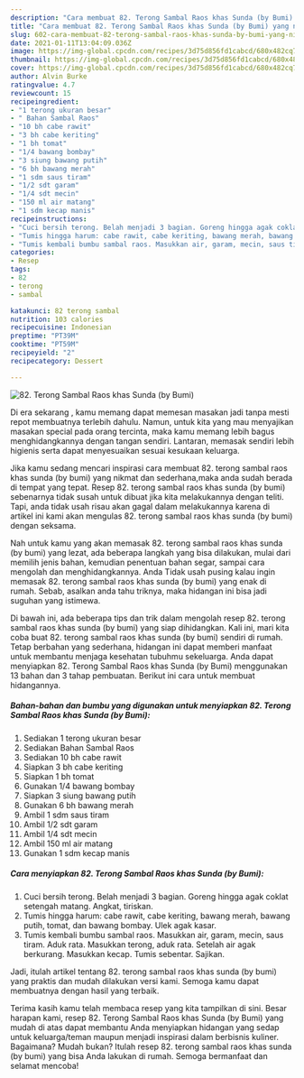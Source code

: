 ```yaml
---
description: "Cara membuat 82. Terong Sambal Raos khas Sunda (by Bumi) yang nikmat dan Mudah Dibuat"
title: "Cara membuat 82. Terong Sambal Raos khas Sunda (by Bumi) yang nikmat dan Mudah Dibuat"
slug: 602-cara-membuat-82-terong-sambal-raos-khas-sunda-by-bumi-yang-nikmat-dan-mudah-dibuat
date: 2021-01-11T13:04:09.036Z
image: https://img-global.cpcdn.com/recipes/3d75d856fd1cabcd/680x482cq70/82-terong-sambal-raos-khas-sunda-by-bumi-foto-resep-utama.jpg
thumbnail: https://img-global.cpcdn.com/recipes/3d75d856fd1cabcd/680x482cq70/82-terong-sambal-raos-khas-sunda-by-bumi-foto-resep-utama.jpg
cover: https://img-global.cpcdn.com/recipes/3d75d856fd1cabcd/680x482cq70/82-terong-sambal-raos-khas-sunda-by-bumi-foto-resep-utama.jpg
author: Alvin Burke
ratingvalue: 4.7
reviewcount: 15
recipeingredient:
- "1 terong ukuran besar"
- " Bahan Sambal Raos"
- "10 bh cabe rawit"
- "3 bh cabe keriting"
- "1 bh tomat"
- "1/4 bawang bombay"
- "3 siung bawang putih"
- "6 bh bawang merah"
- "1 sdm saus tiram"
- "1/2 sdt garam"
- "1/4 sdt mecin"
- "150 ml air matang"
- "1 sdm kecap manis"
recipeinstructions:
- "Cuci bersih terong. Belah menjadi 3 bagian. Goreng hingga agak coklat setengah matang. Angkat, tiriskan."
- "Tumis hingga harum: cabe rawit, cabe keriting, bawang merah, bawang putih, tomat, dan bawang bombay. Ulek agak kasar."
- "Tumis kembali bumbu sambal raos. Masukkan air, garam, mecin, saus tiram. Aduk rata. Masukkan terong, aduk rata. Setelah air agak berkurang. Masukkan kecap. Tumis sebentar. Sajikan."
categories:
- Resep
tags:
- 82
- terong
- sambal

katakunci: 82 terong sambal 
nutrition: 103 calories
recipecuisine: Indonesian
preptime: "PT39M"
cooktime: "PT59M"
recipeyield: "2"
recipecategory: Dessert

---
```



![82. Terong Sambal Raos khas Sunda (by Bumi)](https://img-global.cpcdn.com/recipes/3d75d856fd1cabcd/680x482cq70/82-terong-sambal-raos-khas-sunda-by-bumi-foto-resep-utama.jpg)

Di era  sekarang , kamu memang dapat memesan masakan jadi tanpa mesti repot membuatnya terlebih dahulu. Namun, untuk kita yang mau menyajikan masakan special pada orang tercinta, maka kamu memang lebih bagus menghidangkannya dengan tangan sendiri. Lantaran, memasak sendiri lebih higienis serta dapat menyesuaikan sesuai kesukaan keluarga.

Jika kamu sedang mencari inspirasi cara membuat 82. terong sambal raos khas sunda (by bumi) yang nikmat dan sederhana,maka anda sudah berada di tempat yang tepat. Resep 82. terong sambal raos khas sunda (by bumi)  sebenarnya tidak susah untuk dibuat jika kita melakukannya dengan teliti. Tapi, anda tidak usah risau akan gagal dalam melakukannya 
karena di artikel ini kami akan mengulas 82. terong sambal raos khas sunda (by bumi) dengan seksama.  



Nah untuk kamu yang akan memasak 82. terong sambal raos khas sunda (by bumi) yang lezat, ada beberapa langkah yang bisa dilakukan, mulai dari memilih jenis bahan, kemudian penentuan bahan segar, sampai cara mengolah dan menghidangkannya. Anda Tidak usah pusing kalau ingin memasak 82. terong sambal raos khas sunda (by bumi) yang enak di rumah. Sebab, asalkan anda  tahu triknya, maka hidangan ini bisa jadi suguhan yang istimewa.

Di bawah ini, ada beberapa tips dan trik dalam mengolah resep 82. terong sambal raos khas sunda (by bumi) yang siap dihidangkan. Kali ini, mari kita coba buat 82. terong sambal raos khas sunda (by bumi) sendiri di rumah. Tetap berbahan yang sederhana, hidangan ini dapat memberi manfaat untuk membantu menjaga kesehatan tubuhmu sekeluarga. Anda dapat menyiapkan 82. Terong Sambal Raos khas Sunda (by Bumi) menggunakan 13 bahan dan 3 tahap pembuatan. Berikut ini cara untuk membuat hidangannya.

<!--inarticleads1-->

##### Bahan-bahan dan bumbu yang digunakan untuk menyiapkan 82. Terong Sambal Raos khas Sunda (by Bumi):

1. Sediakan 1 terong ukuran besar
1. Sediakan  Bahan Sambal Raos
1. Sediakan 10 bh cabe rawit
1. Siapkan 3 bh cabe keriting
1. Siapkan 1 bh tomat
1. Gunakan 1/4 bawang bombay
1. Siapkan 3 siung bawang putih
1. Gunakan 6 bh bawang merah
1. Ambil 1 sdm saus tiram
1. Ambil 1/2 sdt garam
1. Ambil 1/4 sdt mecin
1. Ambil 150 ml air matang
1. Gunakan 1 sdm kecap manis




<!--inarticleads2-->

##### Cara menyiapkan 82. Terong Sambal Raos khas Sunda (by Bumi):

1. Cuci bersih terong. Belah menjadi 3 bagian. Goreng hingga agak coklat setengah matang. Angkat, tiriskan.
1. Tumis hingga harum: cabe rawit, cabe keriting, bawang merah, bawang putih, tomat, dan bawang bombay. Ulek agak kasar.
1. Tumis kembali bumbu sambal raos. Masukkan air, garam, mecin, saus tiram. Aduk rata. Masukkan terong, aduk rata. Setelah air agak berkurang. Masukkan kecap. Tumis sebentar. Sajikan.




Jadi, itulah artikel tentang  82. terong sambal raos khas sunda (by bumi)  yang praktis dan mudah dilakukan versi kami. Semoga kamu dapat membuatnya dengan hasil yang terbaik. 

Terima kasih kamu telah membaca resep yang kita tampilkan di sini. Besar harapan kami, resep  82. Terong Sambal Raos khas Sunda (by Bumi) yang mudah di atas dapat membantu Anda menyiapkan hidangan yang sedap untuk keluarga/teman maupun menjadi inspirasi dalam berbisnis kuliner. Bagaimana? Mudah bukan? Itulah resep 82. terong sambal raos khas sunda (by bumi) yang bisa Anda lakukan di rumah. Semoga bermanfaat dan selamat mencoba!

